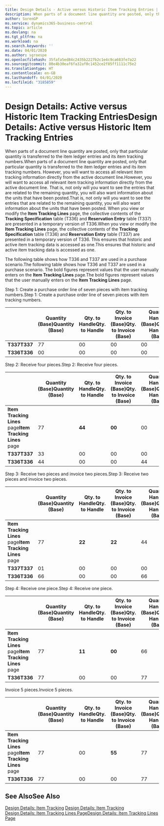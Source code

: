 ```yaml
---
title: Design Details - Active versus Historic Item Tracking Entries | Microsoft Docs
description: When parts of a document line quantity are posted, only that particular quantity is transferred to the item ledger entries and its item tracking numbers. However, you will want to access all relevant item tracking information directly from the active document line. That is, not only will you want to see the entries that are related to the remaining quantity, you will also want information about the units that have been posted. When you view or modify the **Item Tracking Lines** page, the collective contents of the **Tracking Specification** table (T336) and **Reservation Entry** table (T337) are presented in a temporary version of T336. This ensures that historic and active item tracking data is accessed as one.
author: SorenGP
ms.service: dynamics365-business-central
ms.topic: article
ms.devlang: na
ms.tgt_pltfrm: na
ms.workload: na
ms.search.keywords: ''
ms.date: 04/01/2020
ms.author: sgroespe
ms.openlocfilehash: 35fafa5ed84c2435b2227b2c1e4c9ca683fe7a22
ms.sourcegitcommit: 88e4b30eaf6fa32af0c1452ce2f85ff1111c75e2
ms.translationtype: HT
ms.contentlocale: en-GB
ms.lasthandoff: 04/01/2020
ms.locfileid: "3185859"
---
```

# <a name="design-details-active-versus-historic-item-tracking-entries"></a><span data-ttu-id="d7213-107">Design Details: Active versus Historic Item Tracking Entries</span><span class="sxs-lookup"><span data-stu-id="d7213-107">Design Details: Active versus Historic Item Tracking Entries</span></span>
<span data-ttu-id="d7213-108">When parts of a document line quantity are posted, only that particular quantity is transferred to the item ledger entries and its item tracking numbers.</span><span class="sxs-lookup"><span data-stu-id="d7213-108">When parts of a document line quantity are posted, only that particular quantity is transferred to the item ledger entries and its item tracking numbers.</span></span> <span data-ttu-id="d7213-109">However, you will want to access all relevant item tracking information directly from the active document line.</span><span class="sxs-lookup"><span data-stu-id="d7213-109">However, you will want to access all relevant item tracking information directly from the active document line.</span></span> <span data-ttu-id="d7213-110">That is, not only will you want to see the entries that are related to the remaining quantity, you will also want information about the units that have been posted.</span><span class="sxs-lookup"><span data-stu-id="d7213-110">That is, not only will you want to see the entries that are related to the remaining quantity, you will also want information about the units that have been posted.</span></span> <span data-ttu-id="d7213-111">When you view or modify the **Item Tracking Lines** page, the collective contents of the **Tracking Specification** table (T336) and **Reservation Entry** table (T337) are presented in a temporary version of T336.</span><span class="sxs-lookup"><span data-stu-id="d7213-111">When you view or modify the **Item Tracking Lines** page, the collective contents of the **Tracking Specification** table (T336) and **Reservation Entry** table (T337) are presented in a temporary version of T336.</span></span> <span data-ttu-id="d7213-112">This ensures that historic and active item tracking data is accessed as one.</span><span class="sxs-lookup"><span data-stu-id="d7213-112">This ensures that historic and active item tracking data is accessed as one.</span></span>  

 <span data-ttu-id="d7213-113">The following table shows how T336 and T337 are used in a purchase scenario.</span><span class="sxs-lookup"><span data-stu-id="d7213-113">The following table shows how T336 and T337 are used in a purchase scenario.</span></span> <span data-ttu-id="d7213-114">The bold figures represent values that the user manually enters on the **Item Tracking Lines** page.</span><span class="sxs-lookup"><span data-stu-id="d7213-114">The bold figures represent values that the user manually enters on the **Item Tracking Lines** page.</span></span>  

 <span data-ttu-id="d7213-115">Step 1: Create a purchase order line of seven pieces with item tracking numbers.</span><span class="sxs-lookup"><span data-stu-id="d7213-115">Step 1: Create a purchase order line of seven pieces with item tracking numbers.</span></span>  

||<span data-ttu-id="d7213-116">**Quantity (Base)**</span><span class="sxs-lookup"><span data-stu-id="d7213-116">**Quantity (Base)**</span></span>|<span data-ttu-id="d7213-117">**Qty. to Handle**</span><span class="sxs-lookup"><span data-stu-id="d7213-117">**Qty. to Handle**</span></span>|<span data-ttu-id="d7213-118">**Qty. to Invoice (Base)**</span><span class="sxs-lookup"><span data-stu-id="d7213-118">**Qty. to Invoice (Base)**</span></span>|<span data-ttu-id="d7213-119">**Quantity Handled (Base)**</span><span class="sxs-lookup"><span data-stu-id="d7213-119">**Quantity Handled (Base)**</span></span>|<span data-ttu-id="d7213-120">**Quantity Invoiced (Base)**</span><span class="sxs-lookup"><span data-stu-id="d7213-120">**Quantity Invoiced (Base)**</span></span>|  
|-|----------------------------------------------|--------------------------------------------|------------------------------------------------------|-------------------------------------------------------|--------------------------------------------------------|  
|<span data-ttu-id="d7213-121">**T337**</span><span class="sxs-lookup"><span data-stu-id="d7213-121">**T337**</span></span>|<span data-ttu-id="d7213-122">7</span><span class="sxs-lookup"><span data-stu-id="d7213-122">7</span></span>|<span data-ttu-id="d7213-123">0</span><span class="sxs-lookup"><span data-stu-id="d7213-123">0</span></span>|<span data-ttu-id="d7213-124">0</span><span class="sxs-lookup"><span data-stu-id="d7213-124">0</span></span>|<span data-ttu-id="d7213-125">0</span><span class="sxs-lookup"><span data-stu-id="d7213-125">0</span></span>|<span data-ttu-id="d7213-126">0</span><span class="sxs-lookup"><span data-stu-id="d7213-126">0</span></span>|  
|<span data-ttu-id="d7213-127">**T336**</span><span class="sxs-lookup"><span data-stu-id="d7213-127">**T336**</span></span>|<span data-ttu-id="d7213-128">0</span><span class="sxs-lookup"><span data-stu-id="d7213-128">0</span></span>|<span data-ttu-id="d7213-129">0</span><span class="sxs-lookup"><span data-stu-id="d7213-129">0</span></span>|<span data-ttu-id="d7213-130">0</span><span class="sxs-lookup"><span data-stu-id="d7213-130">0</span></span>|<span data-ttu-id="d7213-131">0</span><span class="sxs-lookup"><span data-stu-id="d7213-131">0</span></span>|<span data-ttu-id="d7213-132">0</span><span class="sxs-lookup"><span data-stu-id="d7213-132">0</span></span>|  

 <span data-ttu-id="d7213-133">Step 2: Receive four pieces.</span><span class="sxs-lookup"><span data-stu-id="d7213-133">Step 2: Receive four pieces.</span></span>  

||<span data-ttu-id="d7213-134">**Quantity (Base)**</span><span class="sxs-lookup"><span data-stu-id="d7213-134">**Quantity (Base)**</span></span>|<span data-ttu-id="d7213-135">**Qty. to Handle**</span><span class="sxs-lookup"><span data-stu-id="d7213-135">**Qty. to Handle**</span></span>|<span data-ttu-id="d7213-136">**Qty. to Invoice (Base)**</span><span class="sxs-lookup"><span data-stu-id="d7213-136">**Qty. to Invoice (Base)**</span></span>|<span data-ttu-id="d7213-137">**Quantity Handled (Base)**</span><span class="sxs-lookup"><span data-stu-id="d7213-137">**Quantity Handled (Base)**</span></span>|<span data-ttu-id="d7213-138">**Quantity Invoiced (Base)**</span><span class="sxs-lookup"><span data-stu-id="d7213-138">**Quantity Invoiced (Base)**</span></span>|  
|-|----------------------------------------------|--------------------------------------------|------------------------------------------------------|-------------------------------------------------------|--------------------------------------------------------|  
|<span data-ttu-id="d7213-139">**Item Tracking Lines** page</span><span class="sxs-lookup"><span data-stu-id="d7213-139">**Item Tracking Lines** page</span></span>|<span data-ttu-id="d7213-140">7</span><span class="sxs-lookup"><span data-stu-id="d7213-140">7</span></span>|<span data-ttu-id="d7213-141">**4**</span><span class="sxs-lookup"><span data-stu-id="d7213-141">**4**</span></span>|<span data-ttu-id="d7213-142">**0**</span><span class="sxs-lookup"><span data-stu-id="d7213-142">**0**</span></span>|<span data-ttu-id="d7213-143">0</span><span class="sxs-lookup"><span data-stu-id="d7213-143">0</span></span>|<span data-ttu-id="d7213-144">0</span><span class="sxs-lookup"><span data-stu-id="d7213-144">0</span></span>|  
|<span data-ttu-id="d7213-145">**T337**</span><span class="sxs-lookup"><span data-stu-id="d7213-145">**T337**</span></span>|<span data-ttu-id="d7213-146">3</span><span class="sxs-lookup"><span data-stu-id="d7213-146">3</span></span>|<span data-ttu-id="d7213-147">0</span><span class="sxs-lookup"><span data-stu-id="d7213-147">0</span></span>|<span data-ttu-id="d7213-148">0</span><span class="sxs-lookup"><span data-stu-id="d7213-148">0</span></span>|<span data-ttu-id="d7213-149">0</span><span class="sxs-lookup"><span data-stu-id="d7213-149">0</span></span>|<span data-ttu-id="d7213-150">0</span><span class="sxs-lookup"><span data-stu-id="d7213-150">0</span></span>|  
|<span data-ttu-id="d7213-151">**T336**</span><span class="sxs-lookup"><span data-stu-id="d7213-151">**T336**</span></span>|<span data-ttu-id="d7213-152">4</span><span class="sxs-lookup"><span data-stu-id="d7213-152">4</span></span>|<span data-ttu-id="d7213-153">0</span><span class="sxs-lookup"><span data-stu-id="d7213-153">0</span></span>|<span data-ttu-id="d7213-154">0</span><span class="sxs-lookup"><span data-stu-id="d7213-154">0</span></span>|<span data-ttu-id="d7213-155">4</span><span class="sxs-lookup"><span data-stu-id="d7213-155">4</span></span>|<span data-ttu-id="d7213-156">0</span><span class="sxs-lookup"><span data-stu-id="d7213-156">0</span></span>|  

 <span data-ttu-id="d7213-157">Step 3: Receive two pieces and invoice two pieces.</span><span class="sxs-lookup"><span data-stu-id="d7213-157">Step 3: Receive two pieces and invoice two pieces.</span></span>  

||<span data-ttu-id="d7213-158">**Quantity (Base)**</span><span class="sxs-lookup"><span data-stu-id="d7213-158">**Quantity (Base)**</span></span>|<span data-ttu-id="d7213-159">**Qty. to Handle**</span><span class="sxs-lookup"><span data-stu-id="d7213-159">**Qty. to Handle**</span></span>|<span data-ttu-id="d7213-160">**Qty. to Invoice (Base)**</span><span class="sxs-lookup"><span data-stu-id="d7213-160">**Qty. to Invoice (Base)**</span></span>|<span data-ttu-id="d7213-161">**Quantity Handled (Base)**</span><span class="sxs-lookup"><span data-stu-id="d7213-161">**Quantity Handled (Base)**</span></span>|<span data-ttu-id="d7213-162">**Quantity Invoiced (Base)**</span><span class="sxs-lookup"><span data-stu-id="d7213-162">**Quantity Invoiced (Base)**</span></span>|  
|-|----------------------------------------------|--------------------------------------------|------------------------------------------------------|-------------------------------------------------------|--------------------------------------------------------|  
|<span data-ttu-id="d7213-163">**Item Tracking Lines** page</span><span class="sxs-lookup"><span data-stu-id="d7213-163">**Item Tracking Lines** page</span></span>|<span data-ttu-id="d7213-164">7</span><span class="sxs-lookup"><span data-stu-id="d7213-164">7</span></span>|<span data-ttu-id="d7213-165">**2**</span><span class="sxs-lookup"><span data-stu-id="d7213-165">**2**</span></span>|<span data-ttu-id="d7213-166">**2**</span><span class="sxs-lookup"><span data-stu-id="d7213-166">**2**</span></span>|<span data-ttu-id="d7213-167">4</span><span class="sxs-lookup"><span data-stu-id="d7213-167">4</span></span>|<span data-ttu-id="d7213-168">0</span><span class="sxs-lookup"><span data-stu-id="d7213-168">0</span></span>|  
|<span data-ttu-id="d7213-169">**T337**</span><span class="sxs-lookup"><span data-stu-id="d7213-169">**T337**</span></span>|<span data-ttu-id="d7213-170">0</span><span class="sxs-lookup"><span data-stu-id="d7213-170">1</span></span>|<span data-ttu-id="d7213-171">0</span><span class="sxs-lookup"><span data-stu-id="d7213-171">0</span></span>|<span data-ttu-id="d7213-172">0</span><span class="sxs-lookup"><span data-stu-id="d7213-172">0</span></span>|<span data-ttu-id="d7213-173">0</span><span class="sxs-lookup"><span data-stu-id="d7213-173">0</span></span>|<span data-ttu-id="d7213-174">0</span><span class="sxs-lookup"><span data-stu-id="d7213-174">0</span></span>|  
|<span data-ttu-id="d7213-175">**T336**</span><span class="sxs-lookup"><span data-stu-id="d7213-175">**T336**</span></span>|<span data-ttu-id="d7213-176">6</span><span class="sxs-lookup"><span data-stu-id="d7213-176">6</span></span>|<span data-ttu-id="d7213-177">0</span><span class="sxs-lookup"><span data-stu-id="d7213-177">0</span></span>|<span data-ttu-id="d7213-178">0</span><span class="sxs-lookup"><span data-stu-id="d7213-178">0</span></span>|<span data-ttu-id="d7213-179">6</span><span class="sxs-lookup"><span data-stu-id="d7213-179">6</span></span>|<span data-ttu-id="d7213-180">2</span><span class="sxs-lookup"><span data-stu-id="d7213-180">2</span></span>|  

 <span data-ttu-id="d7213-181">Step 4: Receive one piece.</span><span class="sxs-lookup"><span data-stu-id="d7213-181">Step 4: Receive one piece.</span></span>  

||<span data-ttu-id="d7213-182">**Quantity (Base)**</span><span class="sxs-lookup"><span data-stu-id="d7213-182">**Quantity (Base)**</span></span>|<span data-ttu-id="d7213-183">**Qty. to Handle**</span><span class="sxs-lookup"><span data-stu-id="d7213-183">**Qty. to Handle**</span></span>|<span data-ttu-id="d7213-184">**Qty. to Invoice (Base)**</span><span class="sxs-lookup"><span data-stu-id="d7213-184">**Qty. to Invoice (Base)**</span></span>|<span data-ttu-id="d7213-185">**Quantity Handled (Base)**</span><span class="sxs-lookup"><span data-stu-id="d7213-185">**Quantity Handled (Base)**</span></span>|<span data-ttu-id="d7213-186">**Quantity Invoiced (Base)**</span><span class="sxs-lookup"><span data-stu-id="d7213-186">**Quantity Invoiced (Base)**</span></span>|  
|-|----------------------------------------------|--------------------------------------------|------------------------------------------------------|-------------------------------------------------------|--------------------------------------------------------|  
|<span data-ttu-id="d7213-187">**Item Tracking Lines** page</span><span class="sxs-lookup"><span data-stu-id="d7213-187">**Item Tracking Lines** page</span></span>|<span data-ttu-id="d7213-188">7</span><span class="sxs-lookup"><span data-stu-id="d7213-188">7</span></span>|<span data-ttu-id="d7213-189">**1**</span><span class="sxs-lookup"><span data-stu-id="d7213-189">**1**</span></span>|<span data-ttu-id="d7213-190">**0**</span><span class="sxs-lookup"><span data-stu-id="d7213-190">**0**</span></span>|<span data-ttu-id="d7213-191">6</span><span class="sxs-lookup"><span data-stu-id="d7213-191">6</span></span>|<span data-ttu-id="d7213-192">2</span><span class="sxs-lookup"><span data-stu-id="d7213-192">2</span></span>|  
|<span data-ttu-id="d7213-193">**T336**</span><span class="sxs-lookup"><span data-stu-id="d7213-193">**T336**</span></span>|<span data-ttu-id="d7213-194">7</span><span class="sxs-lookup"><span data-stu-id="d7213-194">7</span></span>|<span data-ttu-id="d7213-195">0</span><span class="sxs-lookup"><span data-stu-id="d7213-195">0</span></span>|<span data-ttu-id="d7213-196">0</span><span class="sxs-lookup"><span data-stu-id="d7213-196">0</span></span>|<span data-ttu-id="d7213-197">7</span><span class="sxs-lookup"><span data-stu-id="d7213-197">7</span></span>|<span data-ttu-id="d7213-198">2</span><span class="sxs-lookup"><span data-stu-id="d7213-198">2</span></span>|  

 <span data-ttu-id="d7213-199">Invoice 5 pieces.</span><span class="sxs-lookup"><span data-stu-id="d7213-199">Invoice 5 pieces.</span></span>  

||<span data-ttu-id="d7213-200">**Quantity (Base)**</span><span class="sxs-lookup"><span data-stu-id="d7213-200">**Quantity (Base)**</span></span>|<span data-ttu-id="d7213-201">**Qty. to Handle**</span><span class="sxs-lookup"><span data-stu-id="d7213-201">**Qty. to Handle**</span></span>|<span data-ttu-id="d7213-202">**Qty. to Invoice (Base)**</span><span class="sxs-lookup"><span data-stu-id="d7213-202">**Qty. to Invoice (Base)**</span></span>|<span data-ttu-id="d7213-203">**Quantity Handled (Base)**</span><span class="sxs-lookup"><span data-stu-id="d7213-203">**Quantity Handled (Base)**</span></span>|<span data-ttu-id="d7213-204">**Quantity Invoiced (Base)**</span><span class="sxs-lookup"><span data-stu-id="d7213-204">**Quantity Invoiced (Base)**</span></span>|  
|-|----------------------------------------------|--------------------------------------------|------------------------------------------------------|-------------------------------------------------------|--------------------------------------------------------|  
|<span data-ttu-id="d7213-205">**Item Tracking Lines** page</span><span class="sxs-lookup"><span data-stu-id="d7213-205">**Item Tracking Lines** page</span></span>|<span data-ttu-id="d7213-206">7</span><span class="sxs-lookup"><span data-stu-id="d7213-206">7</span></span>|<span data-ttu-id="d7213-207">0</span><span class="sxs-lookup"><span data-stu-id="d7213-207">0</span></span>|<span data-ttu-id="d7213-208">**5**</span><span class="sxs-lookup"><span data-stu-id="d7213-208">**5**</span></span>|<span data-ttu-id="d7213-209">7</span><span class="sxs-lookup"><span data-stu-id="d7213-209">7</span></span>|<span data-ttu-id="d7213-210">2</span><span class="sxs-lookup"><span data-stu-id="d7213-210">2</span></span>|  
|<span data-ttu-id="d7213-211">**T336**</span><span class="sxs-lookup"><span data-stu-id="d7213-211">**T336**</span></span>|<span data-ttu-id="d7213-212">7</span><span class="sxs-lookup"><span data-stu-id="d7213-212">7</span></span>|<span data-ttu-id="d7213-213">0</span><span class="sxs-lookup"><span data-stu-id="d7213-213">0</span></span>|<span data-ttu-id="d7213-214">0</span><span class="sxs-lookup"><span data-stu-id="d7213-214">0</span></span>|<span data-ttu-id="d7213-215">7</span><span class="sxs-lookup"><span data-stu-id="d7213-215">7</span></span>|<span data-ttu-id="d7213-216">7</span><span class="sxs-lookup"><span data-stu-id="d7213-216">7</span></span>|  

## <a name="see-also"></a><span data-ttu-id="d7213-217">See Also</span><span class="sxs-lookup"><span data-stu-id="d7213-217">See Also</span></span>  
 <span data-ttu-id="d7213-218">[Design Details: Item Tracking](design-details-item-tracking.md) </span><span class="sxs-lookup"><span data-stu-id="d7213-218">[Design Details: Item Tracking](design-details-item-tracking.md) </span></span>  
 [<span data-ttu-id="d7213-219">Design Details: Item Tracking Lines Page</span><span class="sxs-lookup"><span data-stu-id="d7213-219">Design Details: Item Tracking Lines Page</span></span>](design-details-item-tracking-lines-window.md)

